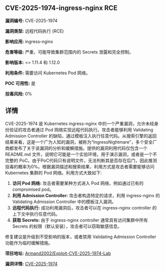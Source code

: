 ## CVE-2025-1974-ingress-nginx RCE

**漏洞编号:** CVE-2025-1974

**漏洞类型:** 远程代码执行 (RCE)

**影响应用:** ingress-nginx

**危害等级:** 严重，可能导致集群范围内的 Secrets 泄露和完全控制。

**影响版本:** <= 1.11.4 和 1.12.0

**利用条件:** 需要访问 Kubernetes Pod 网络。

**POC 可用性:** 是

**投毒风险:** 0%

## 详情

CVE-2025-1974 是 Kubernetes ingress-nginx 中的一个严重漏洞，允许未经身份验证的攻击者通过 Pod 网络实现远程代码执行。攻击者能够利用 Validating Admission Controller 的缺陷，通过模板注入执行任意代码。从搜索引擎的返回结果来看，这是一个广为人知的漏洞，被称为“IngressNightmare”，多个安全厂商都发布了关于该漏洞的分析和缓解措施。提供的漏洞利用代码仅包含一个 README.md 文件，说明它可能是一个实验环境，用于演示漏洞，或者是一个不完整的 PoC。由于PoC代码只有说明文件，无法判断其是否存在后门，因此推测投毒的概率为0%。根据漏洞描述和搜索结果，利用方式是攻击者需要能够访问 Kubernetes 集群的 Pod 网络。利用方式大致如下:

1.  **访问 Pod 网络:** 攻击者需要某种方式进入 Pod 网络，例如通过已有的 compromised pod。 
2.  **利用 Admission Controller:** 攻击者构造特定的请求，利用 ingress-nginx 的 Validating Admission Controller 中的模板注入漏洞。 
3.  **远程代码执行:**  成功利用漏洞后，攻击者可以在 ingress-nginx controller 的上下文中执行任意代码。 
4.  **获取 Secrets:**  由于 ingress-nginx controller 通常具有访问集群中所有 Secrets 的权限（默认安装），攻击者可以窃取敏感信息。

修复建议是升级到不受影响的版本，或者禁用 Validating Admission Controller 功能作为临时缓解措施。

**项目地址:** [Armand2002/Exploit-CVE-2025-1974-Lab](https://github.com/Armand2002/Exploit-CVE-2025-1974-Lab)

**漏洞详情:** [CVE-2025-1974](https://nvd.nist.gov/vuln/detail/CVE-2025-1974)